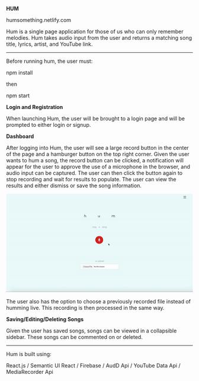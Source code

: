 <b>HUM</b>

humsomething.netlify.com



Hum is a single page application for those of us who can only remember melodies.
Hum takes audio input from the user and returns a matching song title, lyrics, artist,  and YouTube link.

--------------

Before running hum, the user must:

npm install

then

npm start



<b>Login and Registration</b>

When launching Hum, the user will be brought to a login page and will be prompted to either login or signup.



<b>Dashboard</b>

After logging into Hum, the user will see a large record button in the center of the page and a hamburger button on the top right corner. Given the user wants to hum a song, the record button can be clicked, a notification will appear for the user to approve the use of a microphone in the browser, and audio input can be captured. The user can then click the button again to stop recording and wait for results to populate. The user can view the results and either dismiss or save the song information.

![HUM Demo](ezgif.com-optimize.gif)

The user also has the option to choose a previously recorded file instead of humming live. This recording is then processed in the same way. 



<b>Saving/Editing/Deleting Songs</b>

Given the user has saved songs, songs can be viewed in a collapsible sidebar. These songs can be commented on or deleted. 


------------------
Hum is built using:

React.js / 
Semantic UI React / 
Firebase / 
AudD Api / 
YouTube Data Api / 
MediaRecorder Api
